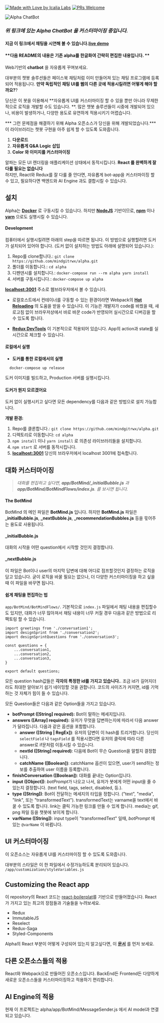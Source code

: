 [![Made with Love by Icalia Labs](https://img.shields.io/badge/With%20love%20by-Icalia%20Labs-ff3434.svg)](https://github.com/IcaliaLabs) [![PRs Welcome](https://img.shields.io/badge/PRs-welcome-brightgreen.svg)](CONTRIBUTING.md#pull-requests)

![Alpha ChatBot](https://s3.amazonaws.com/icalialabs/alpha/alpha-01.png)
### ***위 링크에 있는 Alpha ChatBot 을 커스터마이징 중입니다.***
#### **지금 이 링크에서 채팅을 시연해 볼 수 있습니다.[live demo](http://35.224.66.230/)**

#### **다음 README의 내용은 기존 alpha를 한글화여 간략히 편집한 내용입니다. **
Web기반의 **chatbot** 을 자유롭게 꾸며보세요.

대부분의 챗봇 솔루션들은 페이스북 채팅처럼 이미 만들어져 있는 채팅 프로그램에 등록되어 적용됩니다. **만약 독립적인 채팅 UI를 웹의 다른 곳에 적용시킬려면 어떻게 해야 할까요?**?

당신은 이 봇을 이용해서 **자유롭게 UI를 커스터마이징 할 수 있을 뿐만 아니라 무제한적으로 로직을 개발할 수도 있습니다. **. 많은 챗봇 솔루션들이 시중에 개발되어 있으나, 비용이 발생하거나, 다양한 용도로 유연하게 적용시키기 어렵습니다.

*** 그런 문제점을 해결하기 위해 Alpha 오픈소스가 당신을 위해 개발되었습니다.*** 이 라이브러리는 챗봇 구현을 아주 쉽게 할 수 있도록 도와줍니다. 

1. **다운로드**
2. **자유롭게 Q&A Logic 삽입** 
3. **Color 와 이미지를  커스터마이징**

알파는 모든 UI 렌더링을 애플리케이션 상태에서 동작시킵니다.
**React 를 완벽하게 잘 다룰 필요는 없습니다**  
하지만, React와 Redux를 잘 다룰 줄 안다면, 자유롭게 bot-app을 커스터마이징 할 수 있고, 필요하다면 백엔드와 AI Engine 과도 결합시킬 수 있습니다.

## **설치**
Alpha는 **[Docker](https://www.google.com.mx/url?sa=t&rct=j&q=&esrc=s&source=web&cd=1&cad=rja&uact=8&ved=0ahUKEwisgvjWuOTUAhVFQiYKHUTRB84QFggmMAA&url=https://www.docker.com/&usg=AFQjCNHuzQZ0w4cpXaM93txh2HBVWjeFaA)** 로 구동시킬 수 있습니다. 하지만 **[NodeJS](https://nodejs.org)** 기반이므로, **[npm](https://www.google.com.mx/url?sa=t&rct=j&q=&esrc=s&source=web&cd=1&cad=rja&uact=8&ved=0ahUKEwju9_rV3-XUAhXHSyYKHWW0CvwQFggmMAA&url=https%3A%2F%2Fwww.npmjs.com%2F&usg=AFQjCNHcRudvKKNX4eMuQBtERCMyaPp85w)** 이나 **[yarn](https://www.google.com.mx/url?sa=t&rct=j&q=&esrc=s&source=web&cd=1&cad=rja&uact=8&ved=0ahUKEwiB-L-tuuTUAhXEyyYKHfXWASsQFggiMAA&url=https://yarnpkg.com/&usg=AFQjCNFroCU9gpWAHS2N0ZdHNYurDzRu_w)** 으로도 실행시킬 수 있습니다.

#### **Development**
컴퓨터에서 실행시킬려면 아래의 step을 따르면 됩니다. 이 방법으로 실행할려면 도커가 설치되어 있어야 합니다. (도커 없이 설치하는 방법도 아래에 설명되어 있습니다.):

 1. Repo를 clone합니다.:  `git clone https://github.com/mindgitrwx/alpha.git`
 2. 폴더를 이동합니다.: `cd alpha` 
 3. 디펜덴시를 설치합니다.: `docker-compose run --rm alpha yarn install`
 4. 서버를 구동시킵니다.: `docker-compose up alpha`

**[localhost:3001](http://localhost:3001/)** 주소로 웹브라우저에서 볼 수 있습니다.


 - 로컬호스트에서 컨테이너를 구동할 수 있는 환경이라면 Webpack의 **[Hot Reloading](https://github.com/webpack/docs/wiki/hot-module-replacement-with-webpack)** 의 도움을 받을 수 있습니다. 이 기능은 개발자가 code를 바꿨을 때, 새로고침 없이 브라우저상에서 바로 바꾼 code가 반영되어 실시간으로 디버깅을 할수 있도록 합니다.

 - **[Redux DevTools](https://www.google.com.mx/url?sa=t&rct=j&q=&esrc=s&source=web&cd=3&cad=rja&uact=8&ved=0ahUKEwjm7K-HueTUAhWG4yYKHbzKBRYQFggwMAI&url=https://chrome.google.com/webstore/detail/redux-devtools/lmhkpmbekcpmknklioeibfkpmmfibljd?hl=en&usg=AFQjCNFg4ldS78uapjCGBaNjL9NvIwZGhg)** 이 기본적으로 적용되어 있습니다. App의 action과 state를 실시간으로 체크할 수 있습니다.

#### **로컬에서 실행**

 - **도커를 통한 로컬에서의 실행**
  ```
    docker-compose up release
  ```

도커 이미지를 빌드하고, Production 서버를 실행시킵니다.

#### **도커가 뭔지 모르겠어요**
도커 없이 실행시키고 싶다면 모든 dependency를 다음과 같은 방법으로 설치 가능합니다.

**개발 환경:**
 1. Repo를 클론합니다.:  `git clone https://github.com/mindgitrwx/alpha.git`
 2. 디렉토리로 이동합니다: `cd alpha` 
 3. `npm install` 이나 `yarn install` 로 의존성 라이브러리들을 설치합니다.
 4. `npm start` 로 서버를 동작시킵니다.
 5. **[localhost:3001](http://localhost:3001/)** 당신의 브라우저에서 localhost 3001에 접속합니다.

## **대화 커스터마이징**

>*대화를 편집하고 싶다면, **app/BotMind/_initialBubble.js** 과 **app/BotMind/BotMindFlows/index.js**. 를 보시면 됩니다.*
#### **The BotMind**
BotMind 의 메인 파일은 **BotMind.js** 입니다. 하지만 **BotMind.js** 파일은 **_initialBubble.js**, **_nextBubble.js**, **_recommendationBubbles.js** 등을 묷어주는 용도로 사용됩니다.
#### **_initialBubble.js**
대화의 시작을 어떤 question에서 시작할 것인지 결정합니다.
#### **_nextBubble.js**
이 파일은 Bot이나 user의 마지막 답변에 대해 어디로 점프할것인지 결정하는 로직을 담고 있습니다. 
굳이 로직을 바꿀 필요는 없으나, 더 다양한 커스터마이징을 하고 싶을 때 이 파일을 바꾸면 됩니다.

#### **쉽게 채팅을 편집하는 법**
 `app/BotMind/BotMindFlows/`. 기본적으로 `index.js` 파일에서 채팅 내용을 편집할수도 있지만, 대화가 너무 많아져서 채팅 내용이 너무 커질 경우 다음과 같은 방법으로 리팩토링 할 수 있습니다.

```
import greetings from './conversation1';
import designSprint from './conversation2';
import designSprintQuestions from './conversation3';

const questions = {
	...conversation1,
	...conversation2,
	...conversation3,
}

export default questions;
```

모든 question hash값들은 **각자의 특정한 id를 가지고 있습니다.**. 조금 id가 길어지더라도 최대한 알아보기 쉽기 네이밍할 것을 권합니다. 코드의 사이즈가 커지면, id를 기억하는 것 자체가 힘이 들 수 있습니다.

모든 Question들은 다음과 같은 Option들을 가지고 있습니다.

- **botPrompt ([String] required):** Bot이 말하는 메세지입니다.
- **answers ([Array] required):** 유저가 무엇을 답변하는지에 따라서 다음 answer가 달라집니다. 다음과 같은 옵션을 포함합니다.
	- **answer ([String | RegEx])**: 유저의 답변이 이 hash를 트리거합니다. 당신이 `selectField` 나 `tagsField` 를 적용시켰다면 유저의 클릭에 따라 다른 answer로 if문처럼 이동시킬 수 있습니다.
	- **nextId ([String] required)**: 다음에 Bot이 무슨 Question을 말할지 결정합니다.
	- **catchName ([Boolean])**: catchName 옵션이 있으면, user가 send하는 정보를 추출하여 user 이름을 등록합니다.
- **finishConversation ([Boolean])**: 대화를 끝내는 Option입니다.
- **input ([Object])**:  *botPrompt*가 나오고 나서, 유저가 봇에게 어떤 input을 줄 수 있는지 결정합니다. (text field, tags, select, disabled, 등.). 
- **type ([String])**: Bot이 전달하는 메세지의 타입을 정합니다. ("text", "media", "link", 또는 "transformedText"). transformedText는 varname을 text에서 바꿀 수 있도록 합니다. link는 클릭 가능한 링크를 만들 수 있게 합니다. media는 gif, png 파일 등을 챗봇에 보이게 합니다.
- **varName ([String])**: input type이 "transformedText" 일때, *botPrompt* 에 있는 `@varName` 이 바뀝니다. 

## **UI 커스터마이징**
이 오픈소스는 자유롭게 UI를 커스터마이징 할 수 있도록 도와줍니다.

대부분의 스타일은 이 한 파일에서 수정가능하도록 분리되어 있습니다. `/app/customization/styleVariables.js`

## **Customizing the React app**
이 repository의 React 코드는 [react-boilerplat](https://github.com/react-boilerplate/react-boilerplate)를 기반으로 만들어졌습니다.  React가 가지고 있는 최고의 장점들과 기술들을 누려보세요.

 - Redux
 - ImmutableJS
 - Reselect
 - Redux-Saga
 - Styled-Components
 
Alpha의 React 부분이 어떻게 구성되어 있는지 알고싶다면, 이 **[문서](https://github.com/react-boilerplate/react-boilerplate/tree/master/docs)** 를 먼저 보세요.

## **다른 오픈소스들의 적용**
React와 Webpack으로 만들어진 오픈소스입니다. BackEnd든 Frontend든 다양하게 새로운 오픈소스들을 커스터마이징하고 적용하기 편리합니다.

## **AI Engine의 적용**
현재 이 프로젝트는 alpha/app/BotMind/MessageSender.js 에서 AI model과 연결되고 있습니다.
